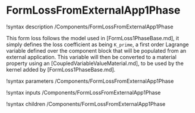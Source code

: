 # FormLossFromExternalApp1Phase

!syntax description /Components/FormLossFromExternalApp1Phase

This form loss follows the model used in [FormLoss1PhaseBase.md],
it simply defines the loss coefficient as being `K_prime`, a first order
Lagrange variable defined over the component block that will be populated from
an external application. This variable will then be converted to a material property
using an [CoupledVariableValueMaterial.md], to be used by the kernel added by [FormLoss1PhaseBase.md]. 

!syntax parameters /Components/FormLossFromExternalApp1Phase

!syntax inputs /Components/FormLossFromExternalApp1Phase

!syntax children /Components/FormLossFromExternalApp1Phase
